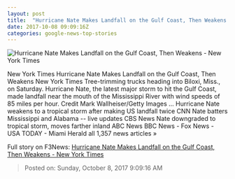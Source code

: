 ```yaml
---
layout: post
title:  "Hurricane Nate Makes Landfall on the Gulf Coast, Then Weakens - New York Times"
date: 2017-10-08 09:09:16Z
categories: google-news-top-stories
---
```


![Hurricane Nate Makes Landfall on the Gulf Coast, Then Weakens - New York Times](https://static01.nyt.com/images/2017/10/08/us/08xp-storm4/08xp-storm4-facebookJumbo.jpg)

New York Times Hurricane Nate Makes Landfall on the Gulf Coast, Then Weakens New York Times Tree-trimming trucks heading into Biloxi, Miss., on Saturday. Hurricane Nate, the latest major storm to hit the Gulf Coast, made landfall near the mouth of the Mississippi River with wind speeds of 85 miles per hour. Credit Mark Wallheiser/Getty Images ... Hurricane Nate weakens to a tropical storm after making US landfall twice CNN Nate batters Mississippi and Alabama -- live updates CBS News Nate downgraded to tropical storm, moves farther inland ABC News BBC News - Fox News - USA TODAY - Miami Herald all 1,357 news articles »


Full story on F3News: [Hurricane Nate Makes Landfall on the Gulf Coast, Then Weakens - New York Times](http://www.f3nws.com/n/Px3rzG)

> Posted on: Sunday, October 8, 2017 9:09:16 AM
